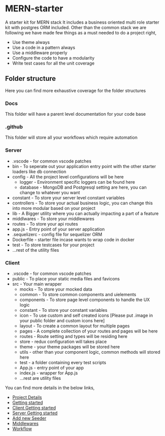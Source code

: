 # MERN-starter
A starter kit for MERN stack
It includes a business oriented multi role starter kit with postgres ORM included.
Other than the common stack we are following we have made few things as a must needed to do a project right,

- Use theme always
- Use a code in a pattern always
- Use a middleware properly
- Configure the code to have a modularity
- Write test cases for all the unit coverage

## Folder structure
Here you can find more exhaustive coverage for the folder structures

### Docs
This folder will have a parent level documentation for your code base

### .github
This folder will store all your workflows which require automation

### Server
- .vscode - for common vscode patches
- bin - To seperate out your application entry point with the other starter loaders like db connection
- config - All the project level configurations will be here
    - logger - Environment specific loggers can be found here
    - database - MongoDB and Postgresql setting are here, you can change to whatever you want
- constant - To store your server level constant variables
- controllers - To store your actual business logic, you can change this into more modular based on your project
- lib - A Bigger utility where you can actually impacting a part of a feature
- middlwares - To store your middlewares
- routes - To store your api routes
- app.js - Entry point of your server application
- .sequelizerc - config file for sequelizer ORM
- Dockerfile - starter file incase wants to wrap code in docker
- test - To store testcases for your project
- ...rest of the utility files
### Client
- .vscode - for common vscode patches
- public - To place your static media files and favicons
- src - Your main wrapper
    - mocks - To store your mocked data
    - common - To store common components and uielements
    - components - To store page level components to handle the UX logic
    - constant - To store your constant variables
    - icon - To use custom and self created icons [Please put .image in your public folder and custom icons here]
    - layout - To create a common layout for multiple pages
    - pages - A complete collection of your routes and pages will be here
    - routes - Route setting and types will be residing here
    - store - redux configuration will takes place
    - theme - your theme packages will be stored here
    - utils - other than your component logic, common methods will stored here
    - test - a folder containing every test scripts
    - App.js - entry point of your app
    - index.js - wrapper for App.js
    - ...rest are utility files

You can find more details in the below links,
- [Project Details](docs/project.md)
- [Getting started](docs/getting-started.md)
- [Client Getting started](docs/client-getting-started.md)
- [Server Getting started](docs/server-getting-started.md)
- [Add new Seeder](docs/add-new-seeder.md)
- [Middlewares](docs/middlewares.md)
- [Workflow](docs/workflow.md)